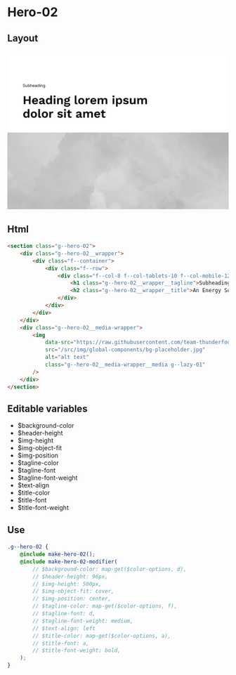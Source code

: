 # Hero-02

## Layout

![alt text][hero-02]

[hero-02]: /src/img/global-components/hero/hero-02.jpg

## Html

```html
<section class="g--hero-02">
    <div class="g--hero-02__wrapper">
        <div class="f--container">
            <div class="f--row">
                <div class="f--col-8 f--col-tablets-10 f--col-mobile-12">
                    <h1 class="g--hero-02__wrapper__tagline">Subheading</h1>
                    <h2 class="g--hero-02__wrapper__title">An Energy Solution for Healthcare</h2>
                </div>
            </div>
        </div>
    </div>
    <div class="g--hero-02__media-wrapper">
        <img
            data-src="https://raw.githubusercontent.com/team-thunderfoot/ui/main/src/img/global-components/bg-placeholder.jpg"
            src="/src/img/global-components/bg-placeholder.jpg"
            alt="alt text"
            class="g--hero-02__media-wrapper__media g--lazy-01"
        />
    </div>
</section>
```

## Editable variables

-   $background-color
-   $header-height
-   $img-height
-   $img-object-fit
-   $img-position
-   $tagline-color
-   $tagline-font
-   $tagline-font-weight
-   $text-align
-   $title-color
-   $title-font
-   $title-font-weight

## Use

```scss
.g--hero-02 {
    @include make-hero-02();
    @include make-hero-02-modifier(
        // $background-color: map-get($color-options, d),
        // $header-height: 96px,
        // $img-height: 500px,
        // $img-object-fit: cover,
        // $img-position: center,
        // $tagline-color: map-get($color-options, f),
        // $tagline-font: d,
        // $tagline-font-weight: medium,
        // $text-align: left
        // $title-color: map-get($color-options, a),
        // $title-font: a,
        // $title-font-weight: bold,
    );
}
```
